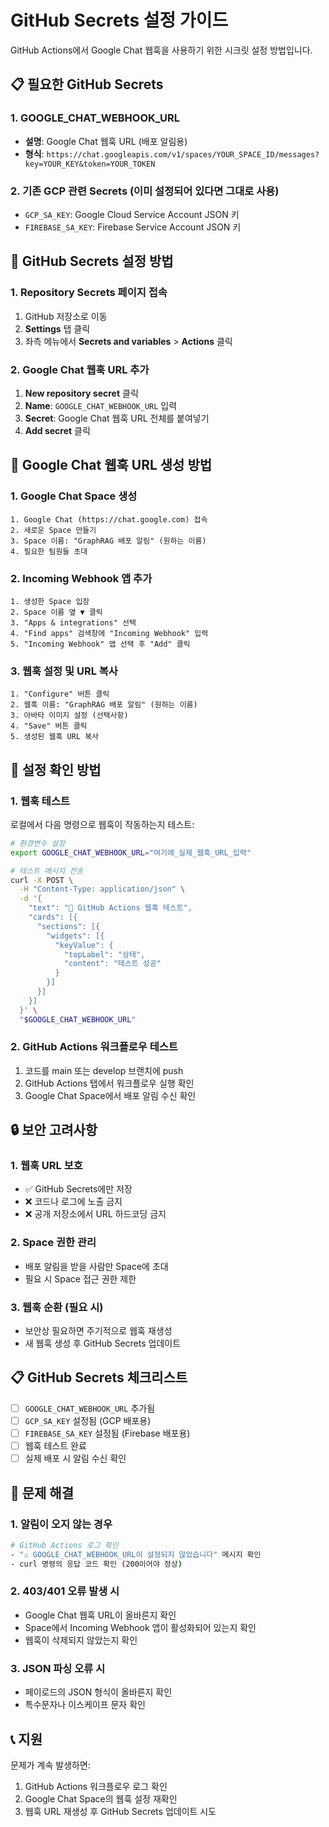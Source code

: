 # GitHub Secrets 설정 가이드

GitHub Actions에서 Google Chat 웹훅을 사용하기 위한 시크릿 설정 방법입니다.

## 📋 필요한 GitHub Secrets

### 1. GOOGLE_CHAT_WEBHOOK_URL
- **설명**: Google Chat 웹훅 URL (배포 알림용)
- **형식**: `https://chat.googleapis.com/v1/spaces/YOUR_SPACE_ID/messages?key=YOUR_KEY&token=YOUR_TOKEN`

### 2. 기존 GCP 관련 Secrets (이미 설정되어 있다면 그대로 사용)
- `GCP_SA_KEY`: Google Cloud Service Account JSON 키
- `FIREBASE_SA_KEY`: Firebase Service Account JSON 키

## 🔧 GitHub Secrets 설정 방법

### 1. Repository Secrets 페이지 접속
1. GitHub 저장소로 이동
2. **Settings** 탭 클릭
3. 좌측 메뉴에서 **Secrets and variables** > **Actions** 클릭

### 2. Google Chat 웹훅 URL 추가
1. **New repository secret** 클릭
2. **Name**: `GOOGLE_CHAT_WEBHOOK_URL` 입력
3. **Secret**: Google Chat 웹훅 URL 전체를 붙여넣기
4. **Add secret** 클릭

## 🎯 Google Chat 웹훅 URL 생성 방법

### 1. Google Chat Space 생성
```
1. Google Chat (https://chat.google.com) 접속
2. 새로운 Space 만들기
3. Space 이름: "GraphRAG 배포 알림" (원하는 이름)
4. 필요한 팀원들 초대
```

### 2. Incoming Webhook 앱 추가
```
1. 생성한 Space 입장
2. Space 이름 옆 ▼ 클릭
3. "Apps & integrations" 선택
4. "Find apps" 검색창에 "Incoming Webhook" 입력
5. "Incoming Webhook" 앱 선택 후 "Add" 클릭
```

### 3. 웹훅 설정 및 URL 복사
```
1. "Configure" 버튼 클릭
2. 웹훅 이름: "GraphRAG 배포 알림" (원하는 이름)
3. 아바타 이미지 설정 (선택사항)
4. "Save" 버튼 클릭
5. 생성된 웹훅 URL 복사
```

## 📝 설정 확인 방법

### 1. 웹훅 테스트
로컬에서 다음 명령으로 웹훅이 작동하는지 테스트:

```bash
# 환경변수 설정
export GOOGLE_CHAT_WEBHOOK_URL="여기에_실제_웹훅_URL_입력"

# 테스트 메시지 전송
curl -X POST \
  -H "Content-Type: application/json" \
  -d '{
    "text": "🧪 GitHub Actions 웹훅 테스트",
    "cards": [{
      "sections": [{
        "widgets": [{
          "keyValue": {
            "topLabel": "상태",
            "content": "테스트 성공"
          }
        }]
      }]
    }]
  }' \
  "$GOOGLE_CHAT_WEBHOOK_URL"
```

### 2. GitHub Actions 워크플로우 테스트
1. 코드를 main 또는 develop 브랜치에 push
2. GitHub Actions 탭에서 워크플로우 실행 확인
3. Google Chat Space에서 배포 알림 수신 확인

## 🔒 보안 고려사항

### 1. 웹훅 URL 보호
- ✅ GitHub Secrets에만 저장
- ❌ 코드나 로그에 노출 금지
- ❌ 공개 저장소에서 URL 하드코딩 금지

### 2. Space 권한 관리
- 배포 알림을 받을 사람만 Space에 초대
- 필요 시 Space 접근 권한 제한

### 3. 웹훅 순환 (필요 시)
- 보안상 필요하면 주기적으로 웹훅 재생성
- 새 웹훅 생성 후 GitHub Secrets 업데이트

## 📋 GitHub Secrets 체크리스트

- [ ] `GOOGLE_CHAT_WEBHOOK_URL` 추가됨
- [ ] `GCP_SA_KEY` 설정됨 (GCP 배포용)
- [ ] `FIREBASE_SA_KEY` 설정됨 (Firebase 배포용)
- [ ] 웹훅 테스트 완료
- [ ] 실제 배포 시 알림 수신 확인

## 🚨 문제 해결

### 1. 알림이 오지 않는 경우
```bash
# GitHub Actions 로그 확인
- "⚠️ GOOGLE_CHAT_WEBHOOK_URL이 설정되지 않았습니다" 메시지 확인
- curl 명령의 응답 코드 확인 (200이어야 정상)
```

### 2. 403/401 오류 발생 시
- Google Chat 웹훅 URL이 올바른지 확인
- Space에서 Incoming Webhook 앱이 활성화되어 있는지 확인
- 웹훅이 삭제되지 않았는지 확인

### 3. JSON 파싱 오류 시
- 페이로드의 JSON 형식이 올바른지 확인
- 특수문자나 이스케이프 문자 확인

## 📞 지원

문제가 계속 발생하면:
1. GitHub Actions 워크플로우 로그 확인
2. Google Chat Space의 웹훅 설정 재확인
3. 웹훅 URL 재생성 후 GitHub Secrets 업데이트 시도